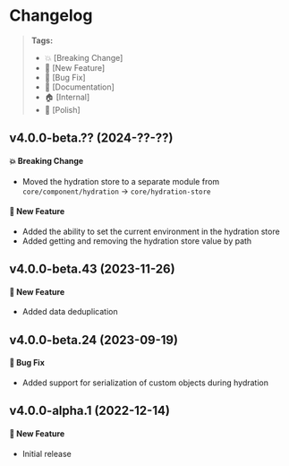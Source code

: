 Changelog
=========

> **Tags:**
> - :boom:       [Breaking Change]
> - :rocket:     [New Feature]
> - :bug:        [Bug Fix]
> - :memo:       [Documentation]
> - :house:      [Internal]
> - :nail_care:  [Polish]

## v4.0.0-beta.?? (2024-??-??)

#### :boom: Breaking Change

* Moved the hydration store to a separate module from `core/component/hydration` -> `core/hydration-store`

#### :rocket: New Feature

* Added the ability to set the current environment in the hydration store
* Added getting and removing the hydration store value by path

## v4.0.0-beta.43 (2023-11-26)

#### :rocket: New Feature

* Added data deduplication

## v4.0.0-beta.24 (2023-09-19)

#### :bug: Bug Fix

* Added support for serialization of custom objects during hydration

## v4.0.0-alpha.1 (2022-12-14)

#### :rocket: New Feature

* Initial release
